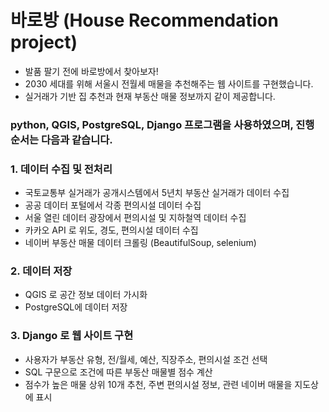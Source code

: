 # 바로방 (House Recommendation project)

- 발품 팔기 전에 바로방에서 찾아보자!
- 2030 세대를 위해 서울시 전월세 매물을 추천해주는 웹 사이트를 구현했습니다.
- 실거래가 기반 집 추천과 현재 부동산 매물 정보까지 같이 제공합니다.

### python, QGIS, PostgreSQL, Django 프로그램을 사용하였으며, 진행 순서는 다음과 같습니다.

### 1. 데이터 수집 및 전처리
- 국토교통부 실거래가 공개시스템에서 5년치 부동산 실거래가 데이터 수집
- 공공 데이터 포털에서 각종 편의시설 데이터 수집
- 서울 열린 데이터 광장에서 편의시설 및 지하철역 데이터 수집
- 카카오 API 로 위도, 경도, 편의시설 데이터 수집
- 네이버 부동산 매물 데이터 크롤링 (BeautifulSoup, selenium)

### 2. 데이터 저장
- QGIS 로 공간 정보 데이터 가시화
- PostgreSQL에 데이터 저장

### 3. Django 로 웹 사이트 구현
- 사용자가 부동산 유형, 전/월세, 예산, 직장주소, 편의시설 조건 선택
- SQL 구문으로 조건에 따른 부동산 매물별 점수 계산
- 점수가 높은 매물 상위 10개 추천, 주변 편의시설 정보, 관련 네이버 매물을 지도상에 표시
